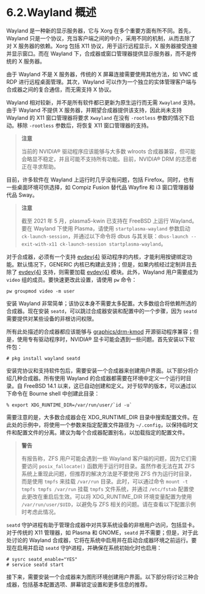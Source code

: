 # 6.2.Wayland 概述

Wayland 是一种新的显示服务器，它与 Xorg 在多个重要方面有所不同。首先，Wayland 只是一个协议，充当客户端之间的中介，采用不同的机制，从而去除了对 X 服务器的依赖。Xorg 包括 X11 协议，用于运行远程显示，X 服务器接受连接并显示窗口。而在 Wayland 下，合成器或窗口管理器提供显示服务器，而不是传统的 X 服务器。

由于 Wayland 不是 X 服务器，传统的 X 屏幕连接需要使用其他方法，如 VNC 或 RDP 进行远程桌面管理。其次，Wayland 可以作为一个独立的实体管理客户端与合成器之间的复合通信，而无需支持 X 协议。

Wayland 相对较新，并不是所有软件都已更新为原生运行而无需 `Xwayland` 支持。由于 Wayland 不提供 X 服务器，并期望合成器提供该支持，因此尚未支持 Wayland 的 X11 窗口管理器将要求 `Xwayland` 在没有 `-rootless` 参数的情况下启动。移除 `-rootless` 参数后，将恢复 X11 窗口管理器的支持。

>**注意**
>
> 当前的 NVIDIA® 驱动程序应该能够与大多数 wlroots 合成器兼容，但可能会略显不稳定，并且可能不支持所有功能。目前，NVIDIA® DRM 的志愿者正在寻求帮助。

目前，许多软件在 Wayland 上运行时几乎没有问题，包括 Firefox。同时，也有一些桌面环境可供选择，如 Compiz Fusion 替代品 Wayfire 和 i3 窗口管理器替代品 Sway。

>**注意**
>
>截至 2021 年 5 月，plasma5-kwin 已支持在 FreeBSD 上运行 Wayland。要在 Wayland 下使用 Plasma，请使用 `startplasma-wayland` 参数启动 `ck-launch-session`，并通过以下命令将 dbus 与其关联：`dbus-launch --exit-with-x11 ck-launch-session startplasma-wayland`。

对于合成器，必须有一个支持 [evdev(4)](https://man.freebsd.org/cgi/man.cgi?query=evdev&sektion=4&format=html) 驱动程序的内核，才能利用按键绑定功能。默认情况下，GENERIC 内核已构建此支持；但是，如果内核经过定制并且去除了 [evdev(4)](https://man.freebsd.org/cgi/man.cgi?query=evdev&sektion=4&format=html) 支持，则需要加载 [evdev(4)](https://man.freebsd.org/cgi/man.cgi?query=evdev&sektion=4&format=html) 模块。此外，Wayland 用户需要成为 `video` 组的成员。要快速更改此设置，请使用 `pw` 命令：

```
pw groupmod video -m user
```

安装 Wayland 非常简单；该协议本身不需要太多配置。大多数组合将依赖所选的合成器。现在安装 `seatd`，可以跳过合成器安装和配置中的一个步骤，因为 `seatd` 需要提供对某些设备的非根访问权限。

所有此处描述的合成器都应该能够与 [graphics/drm-kmod](https://cgit.freebsd.org/ports/tree/graphics/drm-kmod/) 开源驱动程序兼容；但是，使用专有驱动程序时，NVIDIA® 显卡可能会遇到一些问题。首先安装以下软件包：

```
# pkg install wayland seatd
```

安装完协议和支持软件包后，需要安装一个合成器来创建用户界面。以下部分将介绍几种合成器。所有使用 Wayland 的合成器都需要在环境中定义一个运行时目录。自 FreeBSD 14.1 以来，这已自动创建和定义。对于较早的版本，可以通过以下命令在 Bourne shell 中创建此目录：

```
% export XDG_RUNTIME_DIR=/var/run/user/`id -u`
```

需要注意的是，大多数合成器会在 XDG_RUNTIME_DIR 目录中搜索配置文件。在此处的示例中，将使用一个参数来指定配置文件路径为 `~/.config`，以保持临时文件和配置文件的分离。建议为每个合成器配置别名，以加载指定的配置文件。

>**警告**
>
> 有报告称，ZFS 用户可能会遇到一些 Wayland 客户端的问题，因为它们需要访问 `posix_fallocate()` 函数用于运行时目录。虽然作者无法在其 ZFS 系统上重现此问题，但推荐的解决方法是不要使用 ZFS 作为运行时目录，而是使用 `tmpfs` 来挂载 `/var/run` 目录。此时，可以通过命令 `mount -t tmpfs tmpfs /var/run` 挂载 `tmpfs` 文件系统，并通过 `/etc/fstab` 配置使此更改在重启后生效。可以将 XDG_RUNTIME_DIR 环境变量配置为使用 `/var/run/user/$UID`，以避免与 ZFS 相关的问题。请在查看以下配置示例时考虑此情况。

`seatd` 守护进程有助于管理合成器中对共享系统设备的非根用户访问，包括显卡。对于传统的 X11 管理器，如 Plasma 和 GNOME，`seatd` 并不需要；但是，对于此处讨论的 Wayland 合成器，它将在系统中启用并在启动合成器环境之前运行。要现在启用并启动 `seatd` 守护进程，并确保在系统初始化时也启用：

```
# sysrc seatd_enable="YES"
# service seatd start
```

接下来，需要安装一个合成器来为图形环境创建用户界面。以下部分将讨论三种合成器，包括基本配置选项、屏幕锁定设置和更多信息的推荐。
